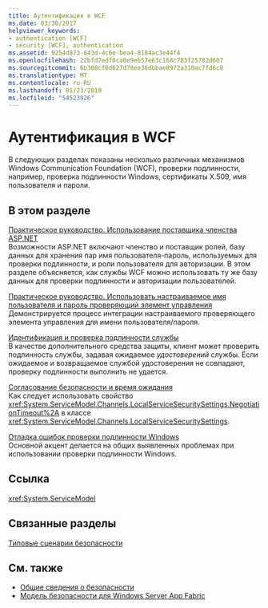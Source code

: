```yaml
---
title: Аутентификация в WCF
ms.date: 03/30/2017
helpviewer_keywords:
- authentication [WCF]
- security [WCF], authentication
ms.assetid: 9254d873-843d-4c6e-bea4-8184ac3e44f4
ms.openlocfilehash: 22bfd7edf0ca0e9eb57e63c168c783f25782d607
ms.sourcegitcommit: 6b308cf6d627d78ee36dbbae8972a310ac7fd6c8
ms.translationtype: MT
ms.contentlocale: ru-RU
ms.lasthandoff: 01/23/2019
ms.locfileid: "54523926"
---
```

# <a name="authentication-in-wcf"></a>Аутентификация в WCF
В следующих разделах показаны несколько различных механизмов Windows Communication Foundation (WCF), проверки подлинности, например, проверка подлинности Windows, сертификаты X.509, имя пользователя и пароли.  
  
## <a name="in-this-section"></a>В этом разделе  
 [Практическое руководство. Использование поставщика членства ASP.NET](../../../../docs/framework/wcf/feature-details/how-to-use-the-aspnet-membership-provider.md)  
 Возможности ASP.NET включают членство и поставщик ролей, базу данных для хранения пар имя пользователя-пароль, используемых для проверки подлинности, и роли пользователя для авторизации. В этом разделе объясняется, как службы WCF можно использовать ту же базу данных для проверки подлинности и авторизации пользователей.  
  
 [Практическое руководство. Использовать настраиваемое имя пользователя и пароль проверяющий элемент управления](../../../../docs/framework/wcf/feature-details/how-to-use-a-custom-user-name-and-password-validator.md)  
 Демонстрируется процесс интеграции настраиваемого проверяющего элемента управления для имени пользователя/пароля.  
  
 [Идентификация и проверка подлинности службы](../../../../docs/framework/wcf/feature-details/service-identity-and-authentication.md)  
 В качестве дополнительного средства защиты, клиент может проверить подлинность службы, задавая ожидаемое *удостоверений* службы. Если ожидаемое и возвращаемое службой удостоверения не совпадают, проверку подлинности выполнить не удается.  
  
 [Согласование безопасности и время ожидания](../../../../docs/framework/wcf/feature-details/security-negotiation-and-timeouts.md)  
 Как следует использовать свойство <xref:System.ServiceModel.Channels.LocalServiceSecuritySettings.NegotiationTimeout%2A> в классе <xref:System.ServiceModel.Channels.LocalServiceSecuritySettings>.  
  
 [Отладка ошибок проверки подлинности Windows](../../../../docs/framework/wcf/feature-details/debugging-windows-authentication-errors.md)  
 Основной акцент делается на общих выявленных проблемах при использовании проверки подлинности Windows.  
  
## <a name="reference"></a>Ссылка  
 <xref:System.ServiceModel>  
  
## <a name="related-sections"></a>Связанные разделы  
 [Типовые сценарии безопасности](../../../../docs/framework/wcf/feature-details/common-security-scenarios.md)  
  
## <a name="see-also"></a>См. также
- [Общие сведения о безопасности](../../../../docs/framework/wcf/feature-details/security-overview.md)
- [Модель безопасности для Windows Server App Fabric](https://go.microsoft.com/fwlink/?LinkID=201279&clcid=0x409)
